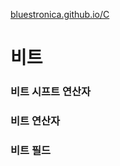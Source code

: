 [bluestronica.github.io/C](https://bluestronica.github.io/C)

# 비트

### 비트 시프트 연산자
### 비트 연산자
### 비트 필드
